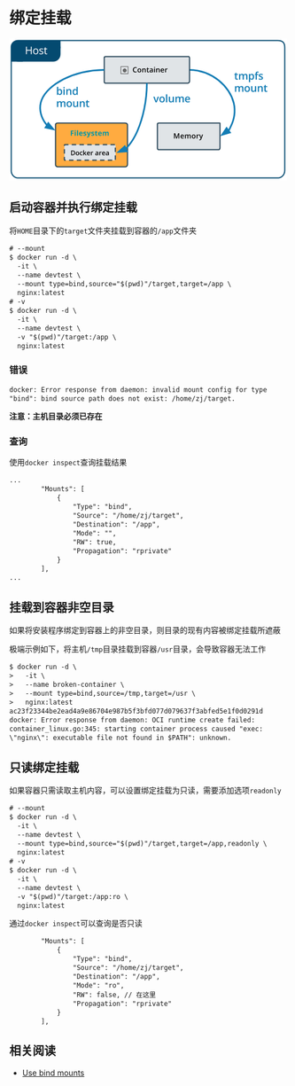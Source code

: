 
# 绑定挂载

![](./imgs/types-of-mounts-bind.png)

## 启动容器并执行绑定挂载

将`HOME`目录下的`target`文件夹挂载到容器的`/app`文件夹

```
# --mount
$ docker run -d \
  -it \
  --name devtest \
  --mount type=bind,source="$(pwd)"/target,target=/app \
  nginx:latest
# -v
$ docker run -d \
  -it \
  --name devtest \
  -v "$(pwd)"/target:/app \
  nginx:latest
```

### 错误

```
docker: Error response from daemon: invalid mount config for type "bind": bind source path does not exist: /home/zj/target.
```

**注意：主机目录必须已存在**

### 查询

使用`docker inspect`查询挂载结果

```
...
        "Mounts": [
            {
                "Type": "bind",
                "Source": "/home/zj/target",
                "Destination": "/app",
                "Mode": "",
                "RW": true,
                "Propagation": "rprivate"
            }
        ],
...
```

## 挂载到容器非空目录

如果将安装程序绑定到容器上的非空目录，则目录的现有内容被绑定挂载所遮蔽

极端示例如下，将主机`/tmp`目录挂载到容器`/usr`目录，会导致容器无法工作

```
$ docker run -d \
>   -it \
>   --name broken-container \
>   --mount type=bind,source=/tmp,target=/usr \
>   nginx:latest
ac23f23344be2ead4a9e86704e987b5f3bfd077d079637f3abfed5e1f0d0291d
docker: Error response from daemon: OCI runtime create failed: container_linux.go:345: starting container process caused "exec: \"nginx\": executable file not found in $PATH": unknown.
```

## 只读绑定挂载

如果容器只需读取主机内容，可以设置绑定挂载为只读，需要添加选项`readonly`

```
# --mount
$ docker run -d \
  -it \
  --name devtest \
  --mount type=bind,source="$(pwd)"/target,target=/app,readonly \
  nginx:latest
# -v
$ docker run -d \
  -it \
  --name devtest \
  -v "$(pwd)"/target:/app:ro \
  nginx:latest
```

通过`docker inspect`可以查询是否只读

```
        "Mounts": [
            {
                "Type": "bind",
                "Source": "/home/zj/target",
                "Destination": "/app",
                "Mode": "ro",
                "RW": false, // 在这里
                "Propagation": "rprivate"
            }
        ],
```

## 相关阅读

* [Use bind mounts](https://docs.docker.com/storage/bind-mounts/)